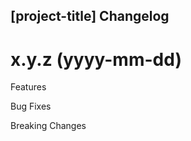 ## [project-title] Changelog

<a name="x.y.z"></a>
# x.y.z (yyyy-mm-dd)

Features


Bug Fixes


Breaking Changes

 
 
